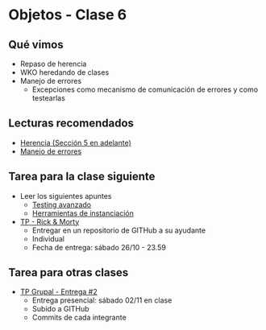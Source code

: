# Objetos - Clase 6

## Qué vimos

* Repaso de herencia
* WKO heredando de clases
* Manejo de errores
  * Excepciones como mecanismo de comunicación de errores y como testearlas

## Lecturas recomendados

* [Herencia (Sección 5 en adelante)](https://docs.google.com/document/d/1KdG7NrKPgPh4bAcyLuDG2G1iWP7Ze2GFs91qzlvDKqI/edit#heading=h.u1mcjgbu3m9k)
* [Manejo de errores](https://docs.google.com/document/d/1T87tmdXv_39RoE_zR7alVFK8TUl-KJYOhdoIsoVTRb4)

## Tarea para la clase siguiente

* Leer los siguientes apuntes
  * [Testing avanzado](https://docs.google.com/document/d/1caDE_mlP1QMfzyVpyvh-tKshjAeYLXBkXDYrTX5zFUI)
  * [Herramientas de instanciación](https://docs.google.com/document/d/11c9l3sqgUIFDx1J_ULCSS86faMQXAyOV3uesg-nwaSY)
* [TP - Rick & Morty](https://docs.google.com/document/d/1YPZMyKI4fFij22QM8QfbDU8pfV78bP7vesl2__HIj64)
  * Entregar en un repositorio de GITHub a su ayudante
  * Individual
  * Fecha de entrega: sábado 26/10 - 23.59

## Tarea para otras clases

* [TP Grupal - Entrega #2](https://docs.google.com/document/d/1n_2aJY_Q4wQ3sr8m16d1_uVMSx2J-vhin7Pmy-959xo)
  * Entrega presencial: sábado 02/11 en clase
  * Subido a GITHub
  * Commits de cada integrante
